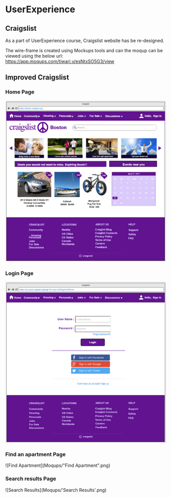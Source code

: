 # UserExperience

## Craigslist
As a part of UserExperience course, Craigslist website has be re-designed. 

The wire-frame is created using Mockups tools and can the moqup can be viewed using the below url:
https://app.moqups.com/tiwari.v/esNtxSO5G3/view

## Improved Craigslist

### Home Page
![Home](Moqups/Home.png)

### Login Page
![Login](Moqups/Login.png)

### Find an apartment Page
![Find Apartment](Moqups/"Find Apartment".png)

### Search results Page
![Search Results](Moqups/'Search Results'.png)
